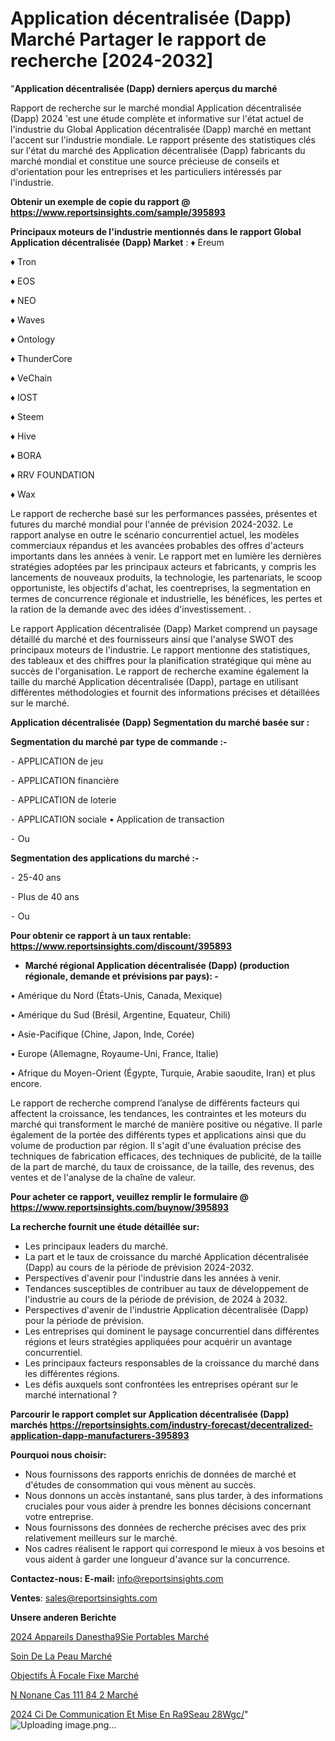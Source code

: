 # Application décentralisée (Dapp) Marché Partager le rapport de recherche [2024-2032]

"<strong>Application décentralisée (Dapp) derniers aperçus du marché</strong>

Rapport de recherche sur le marché mondial Application décentralisée (Dapp) 2024 'est une étude complète et informative sur l'état actuel de l'industrie du Global Application décentralisée (Dapp) marché en mettant l'accent sur l'industrie mondiale. Le rapport présente des statistiques clés sur l'état du marché des Application décentralisée (Dapp) fabricants du marché mondial et constitue une source précieuse de conseils et d'orientation pour les entreprises et les particuliers intéressés par l'industrie.

<strong>Obtenir un exemple de copie du rapport @ <a href=https://www.reportsinsights.com/sample/395893>https://www.reportsinsights.com/sample/395893</a></strong>

<strong>Principaux moteurs de l'industrie mentionnés dans le rapport Global Application décentralisée (Dapp) Market</strong> :
♦ Ereum

♦ Tron

♦ EOS

♦ NEO

♦ Waves

♦ Ontology

♦ ThunderCore

♦ VeChain

♦ IOST

♦ Steem

♦ Hive

♦ BORA

♦ RRV FOUNDATION

♦ Wax

Le rapport de recherche basé sur les performances passées, présentes et futures du marché mondial pour l'année de prévision 2024-2032. Le rapport analyse en outre le scénario concurrentiel actuel, les modèles commerciaux répandus et les avancées probables des offres d'acteurs importants dans les années à venir. Le rapport met en lumière les dernières stratégies adoptées par les principaux acteurs et fabricants, y compris les lancements de nouveaux produits, la technologie, les partenariats, le scoop opportuniste, les objectifs d'achat, les coentreprises, la segmentation en termes de concurrence régionale et industrielle, les bénéfices, les pertes et la ration de la demande avec des idées d'investissement. .

Le rapport Application décentralisée (Dapp) Market comprend un paysage détaillé du marché et des fournisseurs ainsi que l'analyse SWOT des principaux moteurs de l'industrie. Le rapport mentionne des statistiques, des tableaux et des chiffres pour la planification stratégique qui mène au succès de l'organisation. Le rapport de recherche examine également la taille du marché Application décentralisée (Dapp), partage en utilisant différentes méthodologies et fournit des informations précises et détaillées sur le marché.

<strong>Application décentralisée (Dapp) Segmentation du marché basée sur :</strong>

<strong>Segmentation du marché par type de commande :-</strong>

⁃ APPLICATION de jeu

⁃ APPLICATION financière

⁃ APPLICATION de loterie

⁃ APPLICATION sociale
• Application de transaction

⁃ Ou

<strong>Segmentation des applications du marché :-</strong>

⁃ 25-40 ans

⁃ Plus de 40 ans

⁃ Ou

<strong>Pour obtenir ce rapport à un taux rentable: <a href=https://www.reportsinsights.com/discount/395893>https://www.reportsinsights.com/discount/395893</a></strong>
<ul>
  <li><strong>Marché régional Application décentralisée (Dapp) (production régionale, demande et prévisions par pays): -</strong></li>
</ul>
• Amérique du Nord (États-Unis, Canada, Mexique)

• Amérique du Sud (Brésil, Argentine, Equateur, Chili)

• Asie-Pacifique (Chine, Japon, Inde, Corée)

• Europe (Allemagne, Royaume-Uni, France, Italie)

• Afrique du Moyen-Orient (Égypte, Turquie, Arabie saoudite, Iran) et plus encore.

Le rapport de recherche comprend l’analyse de différents facteurs qui affectent la croissance, les tendances, les contraintes et les moteurs du marché qui transforment le marché de manière positive ou négative. Il parle également de la portée des différents types et applications ainsi que du volume de production par région. Il s'agit d'une évaluation précise des techniques de fabrication efficaces, des techniques de publicité, de la taille de la part de marché, du taux de croissance, de la taille, des revenus, des ventes et de l'analyse de la chaîne de valeur.

<strong>Pour acheter ce rapport, veuillez remplir le formulaire @   <a href=https://www.reportsinsights.com/buynow/395893>https://www.reportsinsights.com/buynow/395893</a></strong>

<strong>La recherche fournit une étude détaillée sur:</strong>
<ul>
  <li>Les principaux leaders du marché.</li>
  <li>La part et le taux de croissance du marché Application décentralisée (Dapp) au cours de la période de prévision 2024-2032.</li>
  <li>Perspectives d'avenir pour l'industrie dans les années à venir.</li>
  <li>Tendances susceptibles de contribuer au taux de développement de l'industrie au cours de la période de prévision, de 2024 à 2032.</li>
  <li>Perspectives d'avenir de l'industrie Application décentralisée (Dapp) pour la période de prévision.</li>
  <li>Les entreprises qui dominent le paysage concurrentiel dans différentes régions et leurs stratégies appliquées pour acquérir un avantage concurrentiel.</li>
  <li>Les principaux facteurs responsables de la croissance du marché dans les différentes régions.</li>
  <li>Les défis auxquels sont confrontées les entreprises opérant sur le marché international ?</li>
</ul>

<strong>Parcourir le rapport complet sur Application décentralisée (Dapp) marchés <a href=https://reportsinsights.com/industry-forecast/decentralized-application-dapp-manufacturers-395893>https://reportsinsights.com/industry-forecast/decentralized-application-dapp-manufacturers-395893</a></strong>

<strong>Pourquoi nous choisir:</strong>
<ul>
  <li>Nous fournissons des rapports enrichis de données de marché et d'études de consommation qui vous mènent au succès.</li>
  <li>Nous donnons un accès instantané, sans plus tarder, à des informations cruciales pour vous aider à prendre les bonnes décisions concernant votre entreprise.</li>
  <li>Nous fournissons des données de recherche précises avec des prix relativement meilleurs sur le marché.</li>
  <li>Nos cadres réalisent le rapport qui correspond le mieux à vos besoins et vous aident à garder une longueur d'avance sur la concurrence.</li>
</ul>
<strong>Contactez-nous:
</strong><strong>E-mail:</strong> <a href=mailto:info@reportsinsights.com>info@reportsinsights.com</a>

<strong>Ventes</strong>: <a href=mailto:sales@reportsinsights.com>sales@reportsinsights.com</a>

<strong>Unsere anderen Berichte</strong>

<a href=https://www.linkedin.com/pulse/2024-appareils-danesth%C3%A9sie-portables-march%C3%A9-de-aogyc/>2024 Appareils Danestha9Sie Portables Marché</a>

<a href=https://www.linkedin.com/pulse/soin-de-la-peau-march%C3%A9-taille-2024-%C3%A0-2032-des-rof9c/>Soin De La Peau Marché</a>

<a href=https://www.linkedin.com/pulse/objectifs-à-focale-fixe-marchéanalyse-du-rapport-eeudc/>Objectifs À Focale Fixe Marché</a>

<a href=https://www.linkedin.com/pulse/n-nonane-cas-111-84-2-march%C3%A9domaines-de-croissance-kttff/>N Nonane Cas 111 84 2 Marché</a>

<a href=https://www.linkedin.com/pulse/2024-ci-de-communication-et-mise-en-r%C3%A9seau-28wgc/>2024 Ci De Communication Et Mise En Ra9Seau 28Wgc/</a>"
![Uploading image.png…]()
